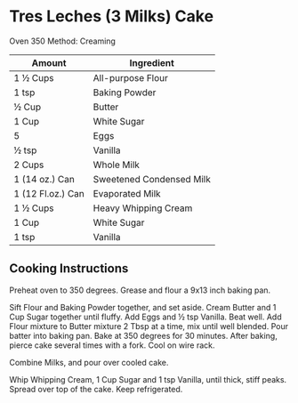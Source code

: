 # Tres Leches (3 Milks) Cake

Oven 350
Method: Creaming

|Amount|Ingredient|
|----|----|
1 ½ Cups | All-purpose Flour
1 tsp | Baking Powder
½ Cup | Butter
1 Cup | White Sugar
5 | Eggs
½ tsp | Vanilla
2 Cups | Whole Milk
1 (14 oz.) Can | Sweetened Condensed Milk
1 (12 Fl.oz.) Can | Evaporated Milk
1 ½ Cups | Heavy Whipping Cream
1 Cup | White Sugar
1 tsp | Vanilla

## Cooking Instructions

Preheat oven to 350 degrees.
Grease and flour a 9x13 inch baking pan.

Sift Flour and Baking Powder together, and set aside.
Cream Butter and 1 Cup Sugar together until fluffy.
Add Eggs and ½ tsp Vanilla.
Beat well.
Add Flour mixture to Butter mixture 2 Tbsp at a time, mix until well blended.
Pour batter into baking pan.
Bake at 350 degrees for 30 minutes.
After baking, pierce cake several times with a fork.
Cool on wire rack.

Combine Milks, and pour over cooled cake.

Whip Whipping Cream, 1 Cup Sugar and 1 tsp Vanilla, until thick, stiff peaks.
Spread over top of the cake.
Keep refrigerated.